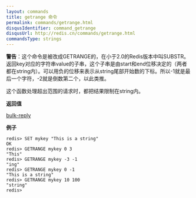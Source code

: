 ```yaml
---
layout: commands
title: getrange 命令
permalink: commands/getrange.html
disqusIdentifier: command_getrange
disqusUrl: http://redis.cn/commands/getrange.html
commandsType: strings
---
```


**警告**：这个命令是被改成GETRANGE的，在小于2.0的Redis版本中叫SUBSTR。 返回key对应的字符串value的子串，这个子串是由start和end位移决定的（两者都在string内）。可以用负的位移来表示从string尾部开始数的下标。所以-1就是最后一个字符，-2就是倒数第二个，以此类推。

这个函数处理超出范围的请求时，都把结果限制在string内。

**返回值**

[bulk-reply](/topics/protocol.html#bulk-reply)

**例子**

	redis> SET mykey "This is a string"
	OK
	redis> GETRANGE mykey 0 3
	"This"
	redis> GETRANGE mykey -3 -1
	"ing"
	redis> GETRANGE mykey 0 -1
	"This is a string"
	redis> GETRANGE mykey 10 100
	"string"
	redis> 